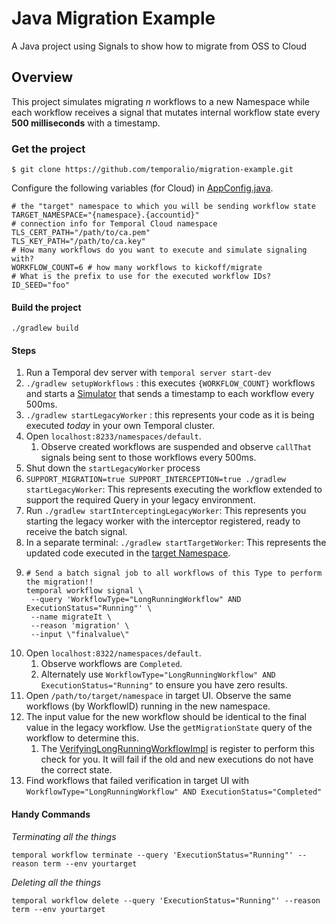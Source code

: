 # Java Migration Example
A Java project using Signals to show how to migrate from OSS to Cloud

## Overview

This project simulates migrating _n_ workflows to a new Namespace while each workflow receives a signal that mutates internal workflow
state every **500 milliseconds** with a timestamp.


### Get the project
```
$ git clone https://github.com/temporalio/migration-example.git
```

Configure the following  variables (for Cloud) in [AppConfig.java](/src/main/java/io.temporal.migration.signaled/AppConfig.java).
```
# the "target" namespace to which you will be sending workflow state
TARGET_NAMESPACE="{namespace}.{accountid}"
# connection info for Temporal Cloud namespace
TLS_CERT_PATH="/path/to/ca.pem"
TLS_KEY_PATH="/path/to/ca.key"
# How many workflows do you want to execute and simulate signaling with?
WORKFLOW_COUNT=6 # how many workflows to kickoff/migrate
# What is the prefix to use for the executed workflow IDs?
ID_SEED="foo" 
```

#### Build the project

```
./gradlew build
```

#### Steps
1. Run a Temporal dev server with `temporal server start-dev`
1. `./gradlew setupWorkflows` : this executes `{WORKFLOW_COUNT}` workflows and starts a [Simulator](/src/main/java/io.temporal.migration.signaled/Simulation) that sends a timestamp to each workflow every 500ms.
1. `./gradlew startLegacyWorker` : this represents your code as it is being executed _today_ in your own Temporal cluster.
1. Open `localhost:8233/namespaces/default`.
    1. Observe created workflows are suspended and observe `callThat` signals being sent to those workflows every 500ms.
1. Shut down the `startLegacyWorker` process
1. `SUPPORT_MIGRATION=true SUPPORT_INTERCEPTION=true ./gradlew startLegacyWorker`: This represents executing the workflow extended to support the required Query in your legacy environment.
1. Run `./gradlew startInterceptingLegacyWorker`: This represents you starting the legacy worker with the interceptor registered, ready to receive the batch signal.
2. In a separate terminal: `./gradlew startTargetWorker`: This represents the updated code executed in the [target Namespace](/src/main/java/io.temporal.migration.signaled/TargetWorker).
1. ```
   # Send a batch signal job to all workflows of this Type to perform the migration!!
   temporal workflow signal \
    --query 'WorkflowType="LongRunningWorkflow" AND ExecutionStatus="Running"' \
    --name migrateIt \
    --reason 'migration' \
    --input \"finalvalue\" 
   ```
1. Open `localhost:8322/namespaces/default`.
    1. Observe workflows are `Completed`.
    1. Alternately use `WorkflowType="LongRunningWorkflow" AND ExecutionStatus="Running"` to ensure you have zero results.
1. Open `/path/to/target/namespace` in target UI. Observe the same workflows (by WorkflowID) running in the new namespace.
1. The input value for the new workflow should be identical to the final value in the legacy workflow. Use the `getMigrationState` query of the workflow to determine this.
    1. The [VerifyingLongRunningWorkflowImpl](/src/main/java/io.temporal.migration.signaled/VerifyingLongRunningWorkflowImpl) is register to perform this check for you. It will fail if the old and new executions do not have the correct state.
1. Find workflows that failed verification in target UI with `WorkflowType="LongRunningWorkflow" AND ExecutionStatus="Completed"`

#### Handy Commands

_Terminating all the things_
```
temporal workflow terminate --query 'ExecutionStatus="Running"' --reason term --env yourtarget
```

_Deleting all the things_
```
temporal workflow delete --query 'ExecutionStatus="Running"' --reason term --env yourtarget
```
